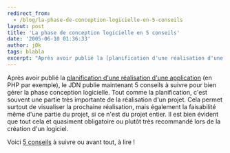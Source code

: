 ```yaml
---
redirect_from:
  - /blog/la-phase-de-conception-logicielle-en-5-conseils
layout: post
title: 'La phase de conception logicielle en 5 conseils'
date: '2005-06-10 01:36:33'
author: j0k
tags: blabla
excerpt: "Après avoir publié la [planification d'une réalisation d'une application](http://www.j0k3r.net/news-planifier-la-realisation-d-une-application-php-498.html) (en PHP par exemple), le JDN publie maintenant 5 conseils à suivre pour bien gérer la phase conception logicielle.     \nTout comme la planification, c'est souvent une partie très importante de la      …"
---
```


Après avoir publié la [planification d'une réalisation d'une application](http://www.j0k3r.net/news-planifier-la-realisation-d-une-application-php-498.html) (en PHP par exemple), le JDN publie maintenant 5 conseils à suivre pour bien gérer la phase conception logicielle.
Tout comme la planification, c'est souvent une partie très importante de la réalisation d'un projet. Cela permet surtout de visualiser la prochaine réalisation, mais également la faisabilité même d'une partie du projet, si ce n'est du projet entier. Il est bien évident que tout cela et quasiment obligatoire ou plutôt très recommandé lors de la création d'un logiciel.

Voici [5 conseils](http://developpeur.journaldunet.com/tutoriel/cpt/050606-conseils-gerer-conception-logicielle.shtml) à suivre ou avant tout, à lire !
